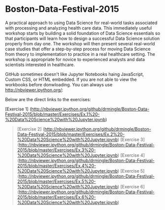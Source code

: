 # Boston-Data-Festival-2015
A practical approach to using Data Science for real-world tasks associated with processing and analyzing health care data. This immediately useful workshop starts by building a solid foundation of Data Science essentials so that participants will learn how to design a successful Data Science solution properly from day one. The workshop will then present several real-world case studies that offer a step-by-step process for moving Data Science from theory to implementation to practice in a real healthcare setting. The workshop is appropriate for novice to experienced analysts and data scientists interested in healthcare.

GitHub sometimes doesn't like Jupyter Notebooks haing JavaScript, Custom CSS, or HTML embedded. If you are not able to view the workbooks before donwloading. You can always use http://nbviewer.ipython.org/:

Below are the direct links to the exercises:
>
[Exercise 1] (http://nbviewer.ipython.org/github/drmingle/Boston-Data-Festival-2015/blob/master/Exercises/Ex.1%20-%20Data%20Science%20with%20Jupyter.ipynb)
>[Exercise 2] (http://nbviewer.ipython.org/github/drmingle/Boston-Data-Festival-2015/blob/master/Exercises/Ex.2%20-%20Data%20Science%20with%20Jupyter.ipynb)
>[Exercise 3] (http://nbviewer.ipython.org/github/drmingle/Boston-Data-Festival-2015/blob/master/Exercises/Ex.3%20-%20Data%20Science%20with%20Jupyter.ipynb)
>[Exercise 4] (http://nbviewer.ipython.org/github/drmingle/Boston-Data-Festival-2015/blob/master/Exercises/Ex.4%20-%20Data%20Science%20with%20Jupyter.ipynb)
>[Exercise 5] (http://nbviewer.ipython.org/github/drmingle/Boston-Data-Festival-2015/blob/master/Exercises/Ex.5%20-%20Data%20Science%20with%20Jupyter.ipynb)
>[Exercise 6] (http://nbviewer.ipython.org/github/drmingle/Boston-Data-Festival-2015/blob/master/Exercises/Ex.6%20-%20Data%20Science%20with%20Jupyter.ipynb)



